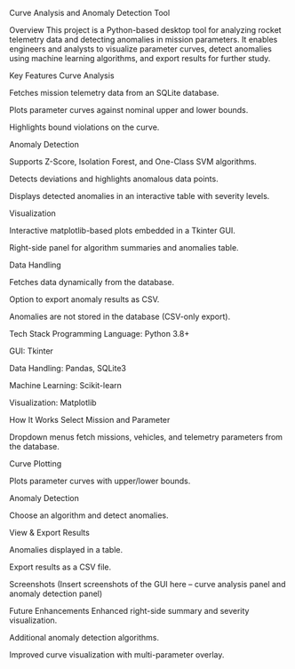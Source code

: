 Curve Analysis and Anomaly Detection Tool


Overview
This project is a Python-based desktop tool for analyzing rocket telemetry data and detecting anomalies in mission parameters.
It enables engineers and analysts to visualize parameter curves, detect anomalies using machine learning algorithms, and export results for further study.

Key Features
Curve Analysis

Fetches mission telemetry data from an SQLite database.

Plots parameter curves against nominal upper and lower bounds.

Highlights bound violations on the curve.

Anomaly Detection

Supports Z-Score, Isolation Forest, and One-Class SVM algorithms.

Detects deviations and highlights anomalous data points.

Displays detected anomalies in an interactive table with severity levels.

Visualization

Interactive matplotlib-based plots embedded in a Tkinter GUI.

Right-side panel for algorithm summaries and anomalies table.

Data Handling

Fetches data dynamically from the database.

Option to export anomaly results as CSV.

Anomalies are not stored in the database (CSV-only export).

Tech Stack
Programming Language: Python 3.8+

GUI: Tkinter

Data Handling: Pandas, SQLite3

Machine Learning: Scikit-learn

Visualization: Matplotlib

How It Works
Select Mission and Parameter

Dropdown menus fetch missions, vehicles, and telemetry parameters from the database.

Curve Plotting

Plots parameter curves with upper/lower bounds.

Anomaly Detection

Choose an algorithm and detect anomalies.

View & Export Results

Anomalies displayed in a table.

Export results as a CSV file.

Screenshots
(Insert screenshots of the GUI here – curve analysis panel and anomaly detection panel)

Future Enhancements
Enhanced right-side summary and severity visualization.

Additional anomaly detection algorithms.

Improved curve visualization with multi-parameter overlay.
